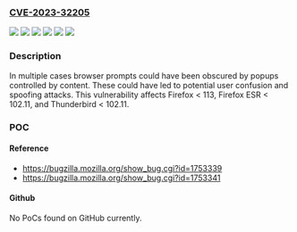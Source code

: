 ### [CVE-2023-32205](https://cve.mitre.org/cgi-bin/cvename.cgi?name=CVE-2023-32205)
![](https://img.shields.io/static/v1?label=Product&message=Firefox%20ESR&color=blue)
![](https://img.shields.io/static/v1?label=Product&message=Firefox&color=blue)
![](https://img.shields.io/static/v1?label=Product&message=Thunderbird&color=blue)
![](https://img.shields.io/static/v1?label=Version&message=unspecified%3C%20102.11%20&color=brighgreen)
![](https://img.shields.io/static/v1?label=Version&message=unspecified%3C%20113%20&color=brighgreen)
![](https://img.shields.io/static/v1?label=Vulnerability&message=Browser%20prompts%20could%20have%20been%20obscured%20by%20popups&color=brighgreen)

### Description

In multiple cases browser prompts could have been obscured by popups controlled by content. These could have led to potential user confusion and spoofing attacks. This vulnerability affects Firefox < 113, Firefox ESR < 102.11, and Thunderbird < 102.11.

### POC

#### Reference
- https://bugzilla.mozilla.org/show_bug.cgi?id=1753339
- https://bugzilla.mozilla.org/show_bug.cgi?id=1753341

#### Github
No PoCs found on GitHub currently.

